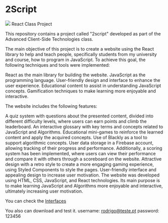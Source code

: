 # 2Script
<img src="https://ibb.co/GdSPwYC">
React Class Project 

This repository contains a project called "2script" developed as part of the Advanced Client-Side Technologies class. 

The main objective of this project is to create a website using the React library to help and teach people, specifically students from my university and course, how to program in JavaScript. To achieve this goal, the following techniques and tools were implemented:

React as the main library for building the website.
JavaScript as the programming language.
User-friendly design and interface to enhance the user experience.
Educational content to assist in understanding JavaScript concepts.
Gamification techniques to make learning more enjoyable and interactive.

The website includes the following features:

A quiz system with questions about the presented content, divided into different difficulty levels, where users can earn points and climb the leaderboard.
An interactive glossary with key terms and concepts related to JavaScript and Algorithms.
Educational mini-games to reinforce the learned content and apply the acquired concepts.
Use of Blackly as a tool to support algorithmic concepts.
User data storage in a Firebase account, allowing tracking of their progress and performance. Additionally, a scoring system has been implemented, where users can view their performance and compare it with others through a scoreboard on the website.
Attractive design with a retro style to create a more engaging gaming experience, using Styled Components to style the pages.
User-friendly interface and appealing design to increase user motivation.
The website was developed using HTML, CSS, JavaScript, and React technologies. Its main purpose is to make learning JavaScript and Algorithms more enjoyable and interactive, ultimately increasing user motivation.

You can check the [Interfaces](https://ibb.co/KLjFyQF) 

You also can download and test it.
username: rodrigo@teste.pt
password: 123456
